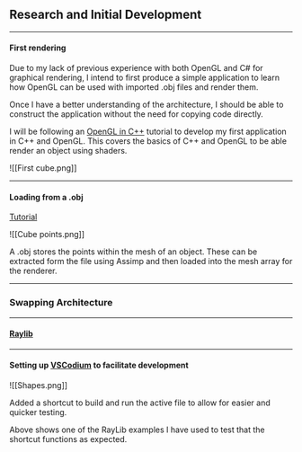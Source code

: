 ## Research and Initial Development
---
#### First rendering
Due to my lack of previous experience with both OpenGL and C# for graphical rendering, I intend to first produce a simple application to learn how OpenGL can be used with imported .obj files and render them.

Once I have a better understanding of the architecture, I should be able to construct the application without the need for copying code directly.

I will be following an [OpenGL in C++](http://www.opengl-tutorial.org/beginners-tutorials/tutorial-1-opening-a-window/) tutorial to develop my first application in C++ and OpenGL. This covers the basics of C++ and OpenGL to be able render an object using shaders.

![[First cube.png]]

---
#### Loading from a .obj
[Tutorial](https://ogldev.org/www/tutorial22/tutorial22.html)

![[Cube points.png]]

A .obj stores the points within the mesh of an object. These can be extracted form the file using Assimp and then loaded into the mesh array for the renderer.

---
### Swapping Architecture
---
#### [Raylib](https://github.com/raysan5/raylib)
---
#### Setting up [VSCodium](https://vscodium.com/) to facilitate development

![[Shapes.png]]

Added a shortcut to build and run the active file to allow for easier and quicker testing.

Above shows one of the RayLib examples I have used to test that the shortcut functions as expected.